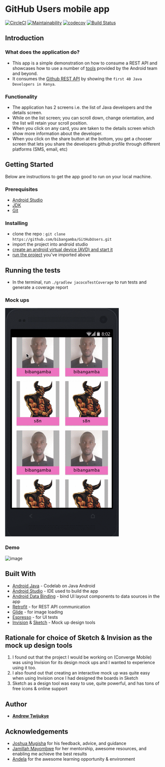# GitHub Users mobile app
[![CircleCI](https://circleci.com/gh/bibangamba/GitHubUsers.svg?style=svg)](https://circleci.com/gh/bibangamba/GitHubUsers)
[![Maintainability](https://api.codeclimate.com/v1/badges/16d4ca7ae7c300114b31/maintainability)](https://codeclimate.com/github/bibangamba/GitHubUsers/maintainability)
[![codecov](https://codecov.io/gh/bibangamba/GitHubUsers/branch/develop/graph/badge.svg)](https://codecov.io/gh/bibangamba/GitHubUsers)
[![Build Status](https://travis-ci.org/bibangamba/GitHubUsers.svg?branch=develop)](https://travis-ci.org/bibangamba/GitHubUsers)

## Introduction
### What does the application do?

* This app is a simple demonstration on how to consume a REST API and showcases how to use a number of [tools](#built-with) provided by the Android team and beyond.
* It consumes the [Github REST API](https://api.github.com/) by showing the `first 40 Java Developers in Kenya`.

### Functionality
* The application has 2 screens i.e. the list of Java developers and the details screen.
* While on the list screen; you can scroll down, change orientation, and the list will retain your scroll position.
* When you click on any card, you are taken to the details screen which show more information about the developer.
* When you click on the share button at the bottom, you get a chooser screen that lets you share the developers github profile through different platforms (SMS, email, etc)


## Getting Started

Below are instructions to get the app good to run on your local machine.

### Prerequisites

* [Android Studio](https://developer.android.com/studio)
* [JDK](https://www.oracle.com/technetwork/java/javase/downloads/jdk8-downloads-2133151.html)
* [Git](https://git-scm.com/)

### Installing

* clone the repo : `git clone https://github.com/bibangamba/GitHubUsers.git` 
* import the project into android studio
* [create an android virtual device (AVD) and start it](https://developer.android.com/studio/run/managing-avds)
* [run the project](https://developer.android.com/training/basics/firstapp/running-app) you've imported above

## Running the tests

* In the terminal, run `./gradlew jacocoTestCoverage` to run tests and generate a coverage report

### Mock ups

![image](wireframes/github_users_interactive_mockup.gif)

### Demo

![image](https://camo.githubusercontent.com/82e676fe37a58512cd5c29170c8beb1ea559cffd/687474703a2f2f672e7265636f726469742e636f2f624365464867535746642e676966)


## Built With

* [Android Java](https://codelabs.developers.google.com/codelabs/build-your-first-android-app/) - Codelab on Java Android
* [Android Studio](https://developer.android.com/studio) - IDE used to build the app
* [Android Data Binding](https://developer.android.com/topic/libraries/data-binding/index.html) - bind UI layout components to data sources in the app
* [Retrofit](https://square.github.io/retrofit/) - for REST API communication
* [Glide](https://github.com/bumptech/glide) - for image loading
* [Espresso](https://google.github.io/android-testing-support-library/docs/espresso/) - for UI tests
* [Invision](https://invisionapp.com) & [Sketch](https://www.sketch.com/) - Mock up design tools

## Rationale for choice of Sketch & Invision as the mock up design tools
1. I found out that the project I would be working on (Converge Mobile) was using Invision for its design mock ups and I wanted to experience using it too.
2. I also found out that creating an interactive mock up was quite easy when using Invision once I had designed the boards in Sketch
3. Sketch as a design tool was easy to use, quite powerful, and has tons of free icons & online support

## Author

*  [**Andrew Twijukye**](https://github.com/bibangamba)

## Acknowledgements
* [Joshua Mugisha](https://github.com/joshNic) for his feedback, advice, and guidance
* [Jamillah Mayombwe](https://github.com/jamiemayombwe) for her mentorship, awesome resources, and enabling me achieve the best results
* [Andela](https://andela.com/) for the awesome learning opportunity & environment
